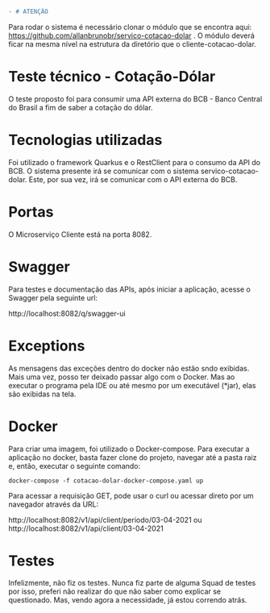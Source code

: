 ```diff
- # ATENÇÃO
```
Para rodar o sistema é necessário clonar o módulo que se encontra aqui: https://github.com/allanbrunobr/servico-cotacao-dolar . O módulo deverá ficar na mesma nível na estrutura da diretório que o cliente-cotacao-dolar.

# Teste técnico -  Cotação-Dólar

O teste proposto foi para consumir uma API externa do BCB - Banco Central do Brasil a fim de saber a cotação do dólar. 

# Tecnologias utilizadas
Foi utilizado o framework Quarkus e o RestClient para o consumo da API do BCB. O sistema presente irá se comunicar com o sistema servico-cotacao-dolar. Este, por sua vez, irá se comunicar com o API externa do BCB. 

# Portas
  O Microserviço Cliente está na porta 8082.

# Swagger

Para testes e documentação das APIs, após iniciar a aplicação, acesse o Swagger pela seguinte url: 

http://localhost:8082/q/swagger-ui

# Exceptions
As mensagens das exceções dentro do docker não estão sndo exibidas. Mais uma vez, posso ter deixado passar algo com o Docker. Mas ao executar o programa pela IDE ou até mesmo por um executável (*jar), elas são exibidas na tela.


# Docker

Para criar uma imagem, foi utilizado o Docker-compose. Para executar a aplicação no docker, basta fazer clone do projeto, navegar até a pasta raiz e, então, executar o seguinte comando:

```docker-compose -f cotacao-dolar-docker-compose.yaml up```

Para acessar a requisição GET, pode usar o curl ou acessar direto por um navegador através da URL:

http://localhost:8082/v1/api/client/periodo/03-04-2021
ou
http://localhost:8082/v1/api/client/03-04-2021

# Testes

Infelizmente, não fiz os testes. Nunca fiz parte de alguma Squad de testes por isso, preferi não realizar do que não saber como explicar se questionado. Mas, vendo agora a necessidade, já estou correndo atrás.
